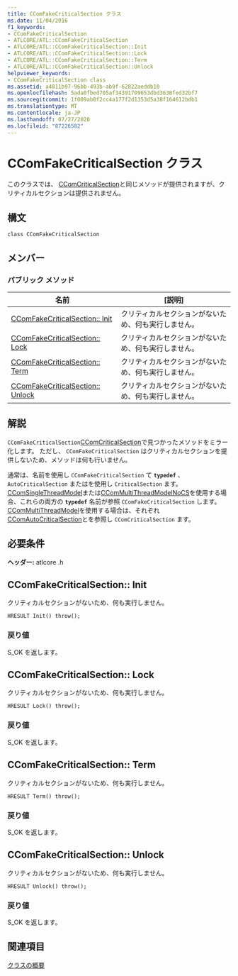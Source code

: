 ```yaml
---
title: CComFakeCriticalSection クラス
ms.date: 11/04/2016
f1_keywords:
- CComFakeCriticalSection
- ATLCORE/ATL::CComFakeCriticalSection
- ATLCORE/ATL::CComFakeCriticalSection::Init
- ATLCORE/ATL::CComFakeCriticalSection::Lock
- ATLCORE/ATL::CComFakeCriticalSection::Term
- ATLCORE/ATL::CComFakeCriticalSection::Unlock
helpviewer_keywords:
- CComFakeCriticalSection class
ms.assetid: a4811b97-96bb-493b-ab9f-62822aeddb10
ms.openlocfilehash: 5ada0fbed705af34391709653dbd3638fed32bf7
ms.sourcegitcommit: 1f009ab0f2cc4a177f2d1353d5a38f164612bdb1
ms.translationtype: MT
ms.contentlocale: ja-JP
ms.lasthandoff: 07/27/2020
ms.locfileid: "87226582"
---
```

# <a name="ccomfakecriticalsection-class"></a>CComFakeCriticalSection クラス

このクラスでは、 [CComCriticalSection](../../atl/reference/ccomcriticalsection-class.md)と同じメソッドが提供されますが、クリティカルセクションは提供されません。

## <a name="syntax"></a>構文

```
class CComFakeCriticalSection
```

## <a name="members"></a>メンバー

### <a name="public-methods"></a>パブリック メソッド

|名前|[説明]|
|----------|-----------------|
|[CComFakeCriticalSection:: Init](#init)|クリティカルセクションがないため、何も実行しません。|
|[CComFakeCriticalSection:: Lock](#lock)|クリティカルセクションがないため、何も実行しません。|
|[CComFakeCriticalSection:: Term](#term)|クリティカルセクションがないため、何も実行しません。|
|[CComFakeCriticalSection:: Unlock](#unlock)|クリティカルセクションがないため、何も実行しません。|

## <a name="remarks"></a>解説

`CComFakeCriticalSection`[CComCriticalSection](../../atl/reference/ccomcriticalsection-class.md)で見つかったメソッドをミラー化します。 ただし、 `CComFakeCriticalSection` はクリティカルセクションを提供しないため、メソッドは何も行いません。

通常は、名前を使用し `CComFakeCriticalSection` て **`typedef`** 、 `AutoCriticalSection` またはを使用し `CriticalSection` ます。 [CComSingleThreadModel](../../atl/reference/ccomsinglethreadmodel-class.md)または[CComMultiThreadModelNoCS](../../atl/reference/ccommultithreadmodelnocs-class.md)を使用する場合、これらの両方の **`typedef`** 名前が参照 `CComFakeCriticalSection` します。 [CComMultiThreadModel](../../atl/reference/ccommultithreadmodel-class.md)を使用する場合は、それぞれ[CComAutoCriticalSection](../../atl/reference/ccomautocriticalsection-class.md)とを参照し `CComCriticalSection` ます。

## <a name="requirements"></a>必要条件

**ヘッダー:** atlcore .h

## <a name="ccomfakecriticalsectioninit"></a><a name="init"></a>CComFakeCriticalSection:: Init

クリティカルセクションがないため、何も実行しません。

```
HRESULT Init() throw();
```

### <a name="return-value"></a>戻り値

S_OK を返します。

## <a name="ccomfakecriticalsectionlock"></a><a name="lock"></a>CComFakeCriticalSection:: Lock

クリティカルセクションがないため、何も実行しません。

```
HRESULT Lock() throw();
```

### <a name="return-value"></a>戻り値

S_OK を返します。

## <a name="ccomfakecriticalsectionterm"></a><a name="term"></a>CComFakeCriticalSection:: Term

クリティカルセクションがないため、何も実行しません。

```
HRESULT Term() throw();
```

### <a name="return-value"></a>戻り値

S_OK を返します。

## <a name="ccomfakecriticalsectionunlock"></a><a name="unlock"></a>CComFakeCriticalSection:: Unlock

クリティカルセクションがないため、何も実行しません。

```
HRESULT Unlock() throw();
```

### <a name="return-value"></a>戻り値

S_OK を返します。

## <a name="see-also"></a>関連項目

[クラスの概要](../../atl/atl-class-overview.md)
